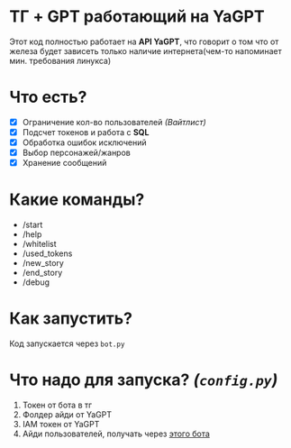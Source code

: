 # ТГ + GPT работающий на YaGPT
Этот код полностью работает на **API YaGPT**, что говорит о том что от железа будет зависеть только наличие интернета(чем-то напоминает мин. требования линукса)
# Что есть?
- [x] Ограничение кол-во пользователей *(Вайтлист)*
- [x] Подсчет токенов и работа с **SQL**
- [x] Обработка ошибок исключений
- [x] Выбор персонажей/жанров
- [x] Хранение сообщений
# Какие команды?
- /start
- /help
- /whitelist
- /used_tokens
- /new_story
- /end_story
- /debug
# Как запустить?
Код запускается через `bot.py`
# Что надо для запуска? *(`config.py`)*
1) Токен от бота в тг  
2) Фолдер айди от YaGPT  
3) IAM токен от YaGPT  
4) Айди пользователей, получать через [этого бота](https://t.me/userdatailsbot)
